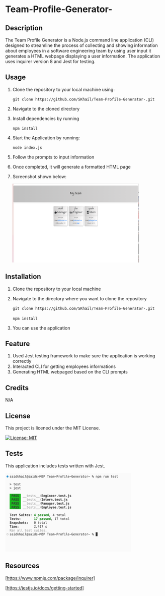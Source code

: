 # Team-Profile-Generator-

## Description

The Team Profile Generator is a Node.js command line application (CLI) designed to streamline the process of collecting and showing information about employees in a software engineering team by using user input it generates a HTML webpage displaying a user information. The application uses inquirer version 8 and Jest for testing.

## Usage

1. Clone the repository to your local machine using:
   ```
   git clone https://github.com/SKhail/Team-Profile-Generator-.git
   ```
2. Navigate to the cloned directory
3. Install dependencies by running
   ```
   npm install
   ```
4. Start the Application by running:
   ```
   node index.js
   ```
5. Follow the prompts to input information
6. Once completed, it will generate a formatted
   HTML page
7. Screenshot shown below:

   <img src="images/displayed file.png" width="400" height="250"/>

## Installation

1.  Clone the repository to your local machine
2.  Navigate to the directory where you want to clone the repository

    ```
    git clone https://github.com/SKhail/Team-Profile-Generator-.git

    npm install
    ```

3.  You can use the application

## Feature

1. Used Jest testing framework to make sure the application is working correctly
2. Interacted CLI for getting employees informations
3. Generating HTML webpaged based on the CLI prompts

## Credits

N/A

## License

This project is licened under the MIT License.

[![License: MIT](https://img.shields.io/badge/License-MIT-yellow.svg)](https://opensource.org/licenses/MIT)

## Tests

This application includes tests written with Jest.

  <img src="images/tests.png" width="400" height="250"/>

## Resources

[https://www.npmjs.com/package/inquirer]

[https://jestjs.io/docs/getting-started]
